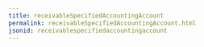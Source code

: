```yaml
---
title: receivableSpecifiedAccountingAccount
permalink: receivableSpecifiedAccountingAccount.html
jsonid: receivablespecifiedaccountingaccount
---
```


